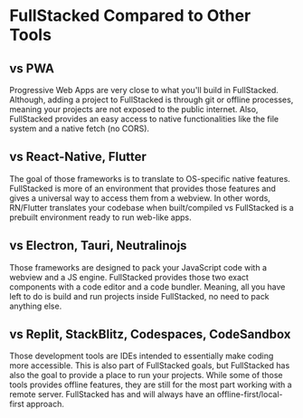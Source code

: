# FullStacked Compared to Other Tools

## vs PWA

Progressive Web Apps are very close to what you'll build in FullStacked.
Although, adding a project to FullStacked is through git or offline processes, 
meaning your projects are not exposed to the public internet.
Also, FullStacked provides an easy access to native functionalities like the file system and a native fetch (no CORS).


## vs React-Native, Flutter

The goal of those frameworks is to translate to OS-specific native features. 
FullStacked is more of an environment that provides those features and gives a universal way to access them from a webview.
In other words, RN/Flutter translates your codebase when built/compiled vs FullStacked is a prebuilt environment ready to run web-like apps.

## vs Electron, Tauri, Neutralinojs

Those frameworks are designed to pack your JavaScript code with a webview and a JS engine. 
FullStacked provides those two exact components with a code editor and a code bundler. 
Meaning, all you have left to do is build and run projects inside FullStacked, no need to pack anything else.

## vs Replit, StackBlitz, Codespaces, CodeSandbox

Those development tools are IDEs intended to essentially make coding more accessible. 
This is also part of FullStacked goals, but FullStacked has also the goal to provide a place to run your projects.
While some of those tools provides offline features, they are still for the most part working with a remote server.
FullStacked has and will always have an offline-first/local-first approach.

